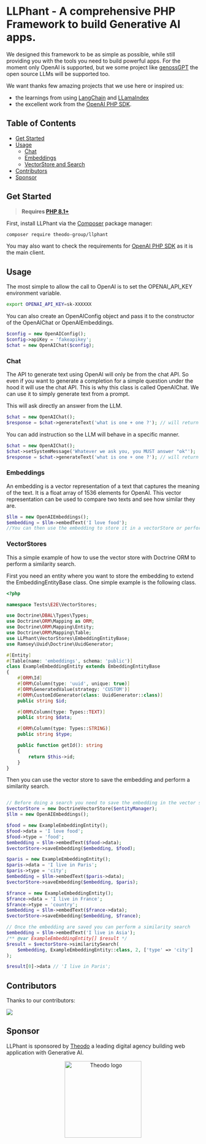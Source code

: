 # LLPhant - A comprehensive PHP Framework to build Generative AI apps.


We designed this framework to be as simple as possible, while still providing you with the tools you need to build powerful apps.
For the moment only OpenAI is supported, but we some project like [genossGPT](https://github.com/OpenGenenerativeAI/GenossGPT) the open source LLMs will be supported too.

We want thanks few amazing projects that we use here or inspired us:
- the learnings from using [LangChain](https://www.langchain.com/) and [LLamaIndex](https://www.llamaindex.ai/)
- the excellent work from the [OpenAI PHP SDK](https://github.com/openai-php/client).

## Table of Contents
- [Get Started](#get-started)
- [Usage](#usage)
  - [Chat](#Chat)
  - [Embeddings](#Embeddings)
  - [VectorStore and Search](#VectorStores)
- [Contributors](#Contributors)
- [Sponsor](#Sponsor)

## Get Started

> **Requires [PHP 8.1+](https://php.net/releases/)**

First, install LLPhant via the [Composer](https://getcomposer.org/) package manager:

```bash
composer require theodo-group/llphant
```

You may also want to check the requirements for [OpenAI PHP SDK](https://github.com/openai-php/client) as it is the main client.

## Usage
The most simple to allow the call to OpenAI is to set the OPENAI_API_KEY environment variable.

```bash
export OPENAI_API_KEY=sk-XXXXXX
```

You can also create an OpenAIConfig object and pass it to the constructor of the OpenAIChat or OpenAIEmbeddings.

```php
$config = new OpenAIConfig();
$config->apiKey = 'fakeapikey';
$chat = new OpenAIChat($config);
```

### Chat

The API to generate text using OpenAI will only be from the chat API.
So even if you want to generate a completion for a simple question under the hood it will use the chat API.
This is why this class is called OpenAIChat.
We can use it to simply generate text from a prompt.

This will ask directly an answer from the LLM.
```php
$chat = new OpenAIChat();
$response = $chat->generateText('what is one + one ?'); // will return something like "Two"
```

You can add instruction so the LLM will behave in a specific manner.

```php
$chat = new OpenAIChat();
$chat->setSystemMessage('Whatever we ask you, you MUST answer "ok"');
$response = $chat->generateText('what is one + one ?'); // will return "ok"
```

### Embeddings
An embedding is a vector representation of a text that captures the meaning of the text.
It is a float array of 1536 elements for OpenAI.
This vector representation can be used to compare two texts and see how similar they are.

```php
$llm = new OpenAIEmbeddings();
$embedding = $llm->embedText('I love food');
//You can then use the embedding to store it in a vectorStore or perform a similarity search
```

### VectorStores

This a simple example of how to use the vector store with Doctrine ORM to perform a similarity search.

First you need an entity where you want to store the embedding to extend the EmbeddingEntityBase class.
One simple example is the following class.

```php
<?php

namespace Tests\E2E\VectorStores;

use Doctrine\DBAL\Types\Types;
use Doctrine\ORM\Mapping as ORM;
use Doctrine\ORM\Mapping\Entity;
use Doctrine\ORM\Mapping\Table;
use LLPhant\VectorStores\EmbeddingEntityBase;
use Ramsey\Uuid\Doctrine\UuidGenerator;

#[Entity]
#[Table(name: 'embeddings', schema: 'public')]
class ExampleEmbeddingEntity extends EmbeddingEntityBase
{
    #[ORM\Id]
    #[ORM\Column(type: 'uuid', unique: true)]
    #[ORM\GeneratedValue(strategy: 'CUSTOM')]
    #[ORM\CustomIdGenerator(class: UuidGenerator::class)]
    public string $id;

    #[ORM\Column(type: Types::TEXT)]
    public string $data;

    #[ORM\Column(type: Types::STRING)]
    public string $type;

    public function getId(): string
    {
        return $this->id;
    }
}


```

Then you can use the vector store to save the embedding and perform a similarity search.

```php

// Before doing a search you need to save the embedding in the vector store
$vectorStore = new DoctrineVectorStore($entityManager);
$llm = new OpenAIEmbeddings();

$food = new ExampleEmbeddingEntity();
$food->data = 'I love food';
$food->type = 'food';
$embedding = $llm->embedText($food->data);
$vectorStore->saveEmbedding($embedding, $food);

$paris = new ExampleEmbeddingEntity();
$paris->data = 'I live in Paris';
$paris->type = 'city';
$embedding = $llm->embedText($paris->data);
$vectorStore->saveEmbedding($embedding, $paris);

$france = new ExampleEmbeddingEntity();
$france->data = 'I live in France';
$france->type = 'country';
$embedding = $llm->embedText($france->data);
$vectorStore->saveEmbedding($embedding, $france);

// Once the embedding are saved you can perform a similarity search
$embedding = $llm->embedText('I live in Asia');
/** @var ExampleEmbeddingEntity[] $result */
$result = $vectorStore->similaritySearch(
    $embedding, ExampleEmbeddingEntity::class, 2, ['type' => 'city']
);

$result[0]->data // 'I live in Paris';
```

## Contributors

Thanks to our contributors:


<a href="https://github.com/theodo-group/llphant/graphs/contributors">
<img src="https://contrib.rocks/image?repo=theodo-group/llphant" />
</a>

## Sponsor

LLPhant is sponsored by [Theodo](https://www.theodo.fr/) a leading digital agency building web application with Generative AI.

<div align="center">
  <a href="https://www.theodo.fr/" />
    <img alt="Theodo logo" src="https://cdn2.hubspot.net/hub/2383597/hubfs/Website/Logos/Logo_Theodo_cropped.svg" width="200"/>
  </a>
</div>
